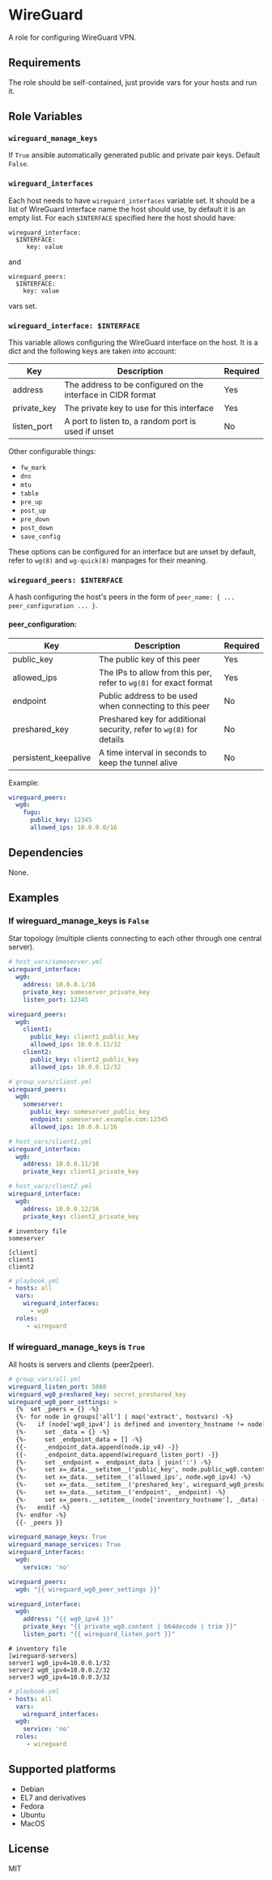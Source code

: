WireGuard
=========

A role for configuring WireGuard VPN.

Requirements
------------

The role should be self-contained, just provide vars for your hosts and run it.

Role Variables
--------------

### `wireguard_manage_keys`

If `True` ansible automatically generated public and private pair keys. Default `False`.

### `wireguard_interfaces`

Each host needs to have `wireguard_interfaces` variable set. It should be a list of WireGuard interface name the host should use, by default it is an empty list. For each `$INTERFACE` specified here the host should have:
```
wireguard_interface:
  $INTERFACE:
     key: value
```
and
```
wireguard_peers:
  $INTERFACE:
    key: value
```
vars set.

### `wireguard_interface: $INTERFACE`

This variable allows configuring the WireGuard interface on the host. It is a dict and the following keys are taken into account:

| Key | Description | Required |
| --- | ----------- | -------- |
| address | The address to be configured on the interface in CIDR format | Yes |
| private_key | The private key to use for this interface | Yes |
| listen_port | A port to listen to, a random port is used if unset | No |

Other configurable things:
- `fw_mark`
- `dns`
- `mtu`
- `table`
- `pre_up`
- `post_up`
- `pre_down`
- `post_down`
- `save_config`

These options can be configured for an interface but are unset by default, refer to `wg(8)` and `wg-quick(8)` manpages for their meaning.

### `wireguard_peers: $INTERFACE`

A hash configuring the host's peers in the form of `peer_name: { ... peer_configuration ... }`.

#### peer_configuration:
| Key | Description | Required |
| --- | ----------- | -------- |
| public_key | The public key of this peer | Yes |
| allowed_ips | The IPs to allow from this per, refer to `wg(8)` for exact format | Yes |
| endpoint | Public address to be used when connecting to this peer | No |
| preshared_key | Preshared key for additional security, refer to `wg(8)` for details | No |
| persistent_keepalive | A time interval in seconds to keep the tunnel alive | No

Example:

```yaml
wireguard_peers:
  wg0:
    fugu:
      public_key: 12345
      allowed_ips: 10.0.0.0/16
```

Dependencies
------------

None.

Examples
--------

### If wireguard_manage_keys is `False`
Star topology (multiple clients connecting to each other through one central server).

```yaml
# host_vars/someserver.yml
wireguard_interface:
  wg0:
    address: 10.0.0.1/16
    private_key: someserver_private_key
    listen_port: 12345

wireguard_peers:
  wg0:
    client1:
      public_key: client1_public_key
      allowed_ips: 10.0.0.11/32
    client2:
      public_key: client2_public_key
      allowed_ips: 10.0.0.12/32
```

```yaml
# group_vars/client.yml
wireguard_peers:
  wg0:
    someserver:
      public_key: someserver_public_key
      endpoint: someserver.example.com:12345
      allowed_ips: 10.0.0.1/16
```

```yaml
# host_vars/client1.yml
wireguard_interface:
  wg0:
    address: 10.0.0.11/16
    private_key: client1_private_key
```

```yaml
# host_vars/client2.yml
wireguard_interface:
  wg0:
    address: 10.0.0.12/16
    private_key: client2_private_key
```

```
# inventory file
someserver

[client]
client1
client2
```

```yaml
# playbook.yml
- hosts: all
  vars:
    wireguard_interfaces:
      - wg0
  roles:
     - wireguard
```

### If wireguard_manage_keys is `True`
All hosts is servers and clients (peer2peer).

```yaml
# group_vars/all.yml
wireguard_listen_port: 5888
wireguard_wg0_preshared_key: secret_preshared_key
wireguard_wg0_peer_settings: >
  {%  set _peers = {} -%}
  {%- for node in groups['all'] | map('extract', hostvars) -%}
  {%-   if (node['wg0_ipv4'] is defined and inventory_hostname != node['inventory_hostname']) -%}
  {%-     set _data = {} -%}
  {%-     set _endpoint_data = [] -%}
  {{-     _endpoint_data.append(node.ip_v4) -}}
  {{-     _endpoint_data.append(wireguard_listen_port) -}}
  {%-     set _endpoint = _endpoint_data | join(':') -%}
  {%-     set x=_data.__setitem__('public_key', node.public_wg0.content | b64decode | trim) -%}
  {%-     set x=_data.__setitem__('allowed_ips', node.wg0_ipv4) -%}
  {%-     set x=_data.__setitem__('preshared_key', wireguard_wg0_preshared_key) -%}
  {%-     set x=_data.__setitem__('endpoint', _endpoint) -%}
  {%-     set x=_peers.__setitem__(node['inventory_hostname'], _data) -%}
  {%-   endif -%}
  {%- endfor -%}
  {{- _peers }}

wireguard_manage_keys: True
wireguard_manage_services: True
wireguard_interfaces:
  wg0:
    service: 'no'

wireguard_peers: 
  wg0: "{{ wireguard_wg0_peer_settings }}"

wireguard_interface:
  wg0:
    address: "{{ wg0_ipv4 }}"
    private_key: "{{ private_wg0.content | b64decode | trim }}"
    listen_port: "{{ wireguard_listen_port }}"
```

```
# inventory file
[wireguard-servers]
server1 wg0_ipv4=10.0.0.1/32
server2 wg0_ipv4=10.0.0.2/32
server3 wg0_ipv4=10.0.0.3/32
```

```yaml
# playbook.yml
- hosts: all
  vars:
    wireguard_interfaces:
  wg0:
    service: 'no'
  roles:
     - wireguard
```


Supported platforms
-------------------

- Debian
- EL7 and derivatives
- Fedora
- Ubuntu
- MacOS

License
-------

MIT
